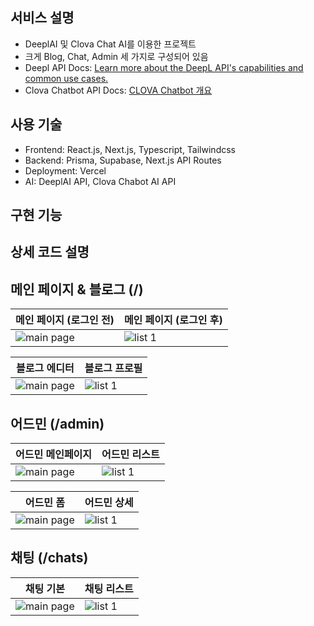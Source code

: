 ## 서비스 설명

- DeeplAI 및 Clova Chat AI를 이용한 프로젝트
- 크게 Blog, Chat, Admin 세 가지로 구성되어 있음
- Deepl API Docs: [Learn more about the DeepL API's capabilities and common use cases.](https://developers.deepl.com/docs)
- Clova Chatbot API Docs: [CLOVA Chatbot 개요](https://api.ncloud-docs.com/docs/ai-application-service-chatbot)

## 사용 기술

- Frontend: React.js, Next.js, Typescript, Tailwindcss
- Backend: Prisma, Supabase, Next.js API Routes
- Deployment: Vercel
- AI: DeeplAI API, Clova Chabot AI API

## 구현 기능

## 상세 코드 설명

## 메인 페이지 & 블로그 (/)

<table>
  <thead>
    <tr>
      <th style="text-align: center">메인 페이지 (로그인 전)</th>
      <th style="text-align: center">메인 페이지 (로그인 후)</th>
    </tr>
  </thead>
  <tbody>
    <tr>
      <td><img src="https://user-images.githubusercontent.com/38210233/233589589-42526cdd-bd6b-4642-90f9-f40b1aa10c55.png" alt="main page"/></td>
      <td><img src="https://user-images.githubusercontent.com/38210233/233589641-d534e382-0f5c-4227-9607-9d093fb6513d.png" alt="list 1" /></td>
    </tr>
  </tbody>
</table>

<table>
  <thead>
    <tr>
      <th style="text-align: center">블로그 에디터</th>
      <th style="text-align: center">블로그 프로필</th>
    </tr>
  </thead>
  <tbody>
    <tr>
      <td><img src="https://user-images.githubusercontent.com/38210233/233589902-81a10149-7eb4-4d56-a0b9-876bd9c48b4a.png" alt="main page"/></td>
      <td><img src="https://user-images.githubusercontent.com/38210233/233589950-bb926d4c-55c1-41bd-a71c-bd106c9d25a1.png" alt="list 1" /></td>
    </tr>
  </tbody>
</table>

## 어드민 (/admin)

<table>
  <thead>
    <tr>
      <th style="text-align: center">어드민 메인페이지</th>
      <th style="text-align: center">어드민 리스트</th>
    </tr>
  </thead>
  <tbody>
    <tr>
      <td><img src="https://user-images.githubusercontent.com/38210233/233590181-9a5b5dbb-434d-4036-a9dd-07782471a2d1.png" alt="main page"/></td>
      <td><img src="https://user-images.githubusercontent.com/38210233/233590341-b597fde5-f5b0-4a40-8451-2ace5d9eaf85.png" alt="list 1" /></td>
    </tr>
  </tbody>
</table>

<table>
  <thead>
    <tr>
      <th style="text-align: center">어드민 폼</th>
      <th style="text-align: center">어드민 상세</th>
    </tr>
  </thead>
  <tbody>
    <tr>
      <td><img src="https://user-images.githubusercontent.com/38210233/233590432-7dda4b39-20db-4686-b8ce-a2bc3d10c2d1.png" alt="main page"/></td>
      <td><img src="https://user-images.githubusercontent.com/38210233/233590491-e0ff8a88-289b-4cec-b1e1-f166f0813cff.png" alt="list 1" /></td>
    </tr>
  </tbody>
</table>

## 채팅 (/chats)

<table>
  <thead>
    <tr>
      <th style="text-align: center">채팅 기본</th>
      <th style="text-align: center">채팅 리스트</th>
    </tr>
  </thead>
  <tbody>
    <tr>
      <td><img src="https://user-images.githubusercontent.com/38210233/233590696-40c9313f-480a-45be-ab31-401253ea0c42.png" alt="main page"/></td>
      <td><img src="https://user-images.githubusercontent.com/38210233/233590744-8d294391-d42f-4a67-817f-d237d44eb872.png" alt="list 1" /></td>
    </tr>
  </tbody>
</table>
